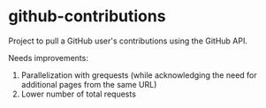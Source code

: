 # github-contributions
Project to pull a GitHub user's contributions using the GitHub API. 

Needs improvements:

1. Parallelization with grequests (while acknowledging the need for additional pages from the same URL)
2. Lower number of total requests
